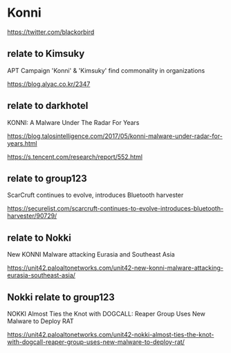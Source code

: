 # Konni 
https://twitter.com/blackorbird

## relate to Kimsuky

APT Campaign 'Konni' & 'Kimsuky' find commonality in organizations

https://blog.alyac.co.kr/2347


## relate to darkhotel

KONNI: A Malware Under The Radar For Years

https://blog.talosintelligence.com/2017/05/konni-malware-under-radar-for-years.html

https://s.tencent.com/research/report/552.html

## relate to group123

ScarCruft continues to evolve, introduces Bluetooth harvester

https://securelist.com/scarcruft-continues-to-evolve-introduces-bluetooth-harvester/90729/

## relate to Nokki

New KONNI Malware attacking Eurasia and Southeast Asia

https://unit42.paloaltonetworks.com/unit42-new-konni-malware-attacking-eurasia-southeast-asia/


## Nokki relate to group123

NOKKI Almost Ties the Knot with DOGCALL: Reaper Group Uses New Malware to Deploy RAT

https://unit42.paloaltonetworks.com/unit42-nokki-almost-ties-the-knot-with-dogcall-reaper-group-uses-new-malware-to-deploy-rat/





